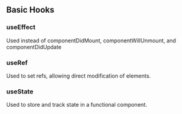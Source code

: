 ## Basic Hooks

### useEffect

Used instead of componentDidMount, componentWillUnmount, and componentDidUpdate

### useRef

Used to set refs, allowing direct modification of elements.

### useState

Used to store and track state in a functional component.